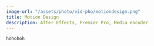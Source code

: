 ```yaml
---
image-url: "/assets/photo/vid-pho/motiondesign.png"
title: Motion Design 
description: After Effects, Premier Pro, Media encoder
---
```

    hohohoh